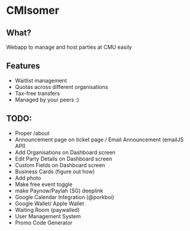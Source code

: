 # CMIsomer #

## What? ##

Webapp to manage and host parties at CMU easily

## Features ##
- Waitlist management
- Quotas across different organisations
- Tax-free transfers
- Managed by your peers :)

## TODO: ##
- Proper /about
- Announcement page on ticket page / Email Announcement (emailJS API)
- Add Organisations on Dashboard screen
- Edit Party Details on Dashboard screen
- Custom Fields on Dashboard screen
- Business Cards (figure out how)
- Add photo
- Make free event toggle
- make Paynow/Paylah (SG) deeplink
- Google Calendar Integration (@porkboi)
- Google Wallet/ Apple Wallet
- Waiting Room (paywalled)
- User Management System
- Promo Code Generator

